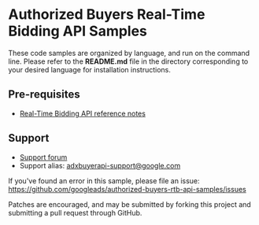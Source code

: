 Authorized Buyers Real-Time Bidding API Samples
============

These code samples are organized by language, and run on the command line.
Please refer to the **README.md** file in the directory corresponding to your
desired language for installation instructions.

Pre-requisites
--------------

- [Real-Time Bidding API reference notes](https://developers.google.com/authorized-buyers/apis/realtimebidding/reference/rest/)

Support
-------

- [Support forum](https://groups.google.com/forum/#!forum/google-doubleclick-ad-exchange-buyer-api)
- Support alias: adxbuyerapi-support@google.com

If you've found an error in this sample, please file an issue:
https://github.com/googleads/authorized-buyers-rtb-api-samples/issues

Patches are encouraged, and may be submitted by forking this project and
submitting a pull request through GitHub.

